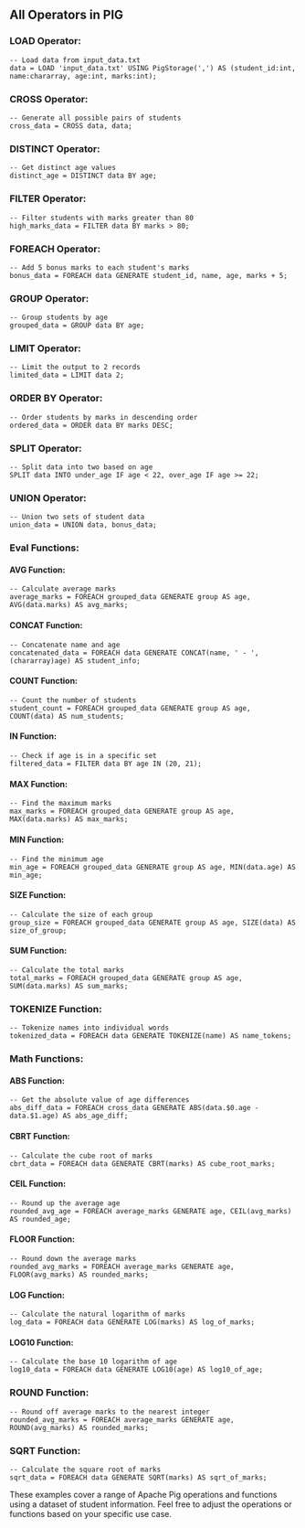## All Operators in PIG

### LOAD Operator:
```pig
-- Load data from input_data.txt
data = LOAD 'input_data.txt' USING PigStorage(',') AS (student_id:int, name:chararray, age:int, marks:int);
```

### CROSS Operator:
```pig
-- Generate all possible pairs of students
cross_data = CROSS data, data;
```

### DISTINCT Operator:
```pig
-- Get distinct age values
distinct_age = DISTINCT data BY age;
```

### FILTER Operator:
```pig
-- Filter students with marks greater than 80
high_marks_data = FILTER data BY marks > 80;
```

### FOREACH Operator:
```pig
-- Add 5 bonus marks to each student's marks
bonus_data = FOREACH data GENERATE student_id, name, age, marks + 5;
```

### GROUP Operator:
```pig
-- Group students by age
grouped_data = GROUP data BY age;
```

### LIMIT Operator:
```pig
-- Limit the output to 2 records
limited_data = LIMIT data 2;
```

### ORDER BY Operator:
```pig
-- Order students by marks in descending order
ordered_data = ORDER data BY marks DESC;
```

### SPLIT Operator:
```pig
-- Split data into two based on age
SPLIT data INTO under_age IF age < 22, over_age IF age >= 22;
```

### UNION Operator:
```pig
-- Union two sets of student data
union_data = UNION data, bonus_data;
```

### Eval Functions:

#### AVG Function:
```pig
-- Calculate average marks
average_marks = FOREACH grouped_data GENERATE group AS age, AVG(data.marks) AS avg_marks;
```

#### CONCAT Function:
```pig
-- Concatenate name and age
concatenated_data = FOREACH data GENERATE CONCAT(name, ' - ', (chararray)age) AS student_info;
```

#### COUNT Function:
```pig
-- Count the number of students
student_count = FOREACH grouped_data GENERATE group AS age, COUNT(data) AS num_students;
```

#### IN Function:
```pig
-- Check if age is in a specific set
filtered_data = FILTER data BY age IN (20, 21);
```

#### MAX Function:
```pig
-- Find the maximum marks
max_marks = FOREACH grouped_data GENERATE group AS age, MAX(data.marks) AS max_marks;
```

#### MIN Function:
```pig
-- Find the minimum age
min_age = FOREACH grouped_data GENERATE group AS age, MIN(data.age) AS min_age;
```

#### SIZE Function:
```pig
-- Calculate the size of each group
group_size = FOREACH grouped_data GENERATE group AS age, SIZE(data) AS size_of_group;
```

#### SUM Function:
```pig
-- Calculate the total marks
total_marks = FOREACH grouped_data GENERATE group AS age, SUM(data.marks) AS sum_marks;
```

### TOKENIZE Function:
```pig
-- Tokenize names into individual words
tokenized_data = FOREACH data GENERATE TOKENIZE(name) AS name_tokens;
```

### Math Functions:

#### ABS Function:
```pig
-- Get the absolute value of age differences
abs_diff_data = FOREACH cross_data GENERATE ABS(data.$0.age - data.$1.age) AS abs_age_diff;
```

#### CBRT Function:
```pig
-- Calculate the cube root of marks
cbrt_data = FOREACH data GENERATE CBRT(marks) AS cube_root_marks;
```

#### CEIL Function:
```pig
-- Round up the average age
rounded_avg_age = FOREACH average_marks GENERATE age, CEIL(avg_marks) AS rounded_age;
```

#### FLOOR Function:
```pig
-- Round down the average marks
rounded_avg_marks = FOREACH average_marks GENERATE age, FLOOR(avg_marks) AS rounded_marks;
```

#### LOG Function:
```pig
-- Calculate the natural logarithm of marks
log_data = FOREACH data GENERATE LOG(marks) AS log_of_marks;
```

#### LOG10 Function:
```pig
-- Calculate the base 10 logarithm of age
log10_data = FOREACH data GENERATE LOG10(age) AS log10_of_age;
```

### ROUND Function:
```pig
-- Round off average marks to the nearest integer
rounded_avg_marks = FOREACH average_marks GENERATE age, ROUND(avg_marks) AS rounded_marks;
```

### SQRT Function:
```pig
-- Calculate the square root of marks
sqrt_data = FOREACH data GENERATE SQRT(marks) AS sqrt_of_marks;
```

These examples cover a range of Apache Pig operations and functions using a dataset of student information. Feel free to adjust the operations or functions based on your specific use case.
